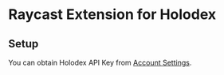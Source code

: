 # Raycast Extension for Holodex

## Setup

You can obtain Holodex API Key from [Account Settings](https://holodex.net/login).
